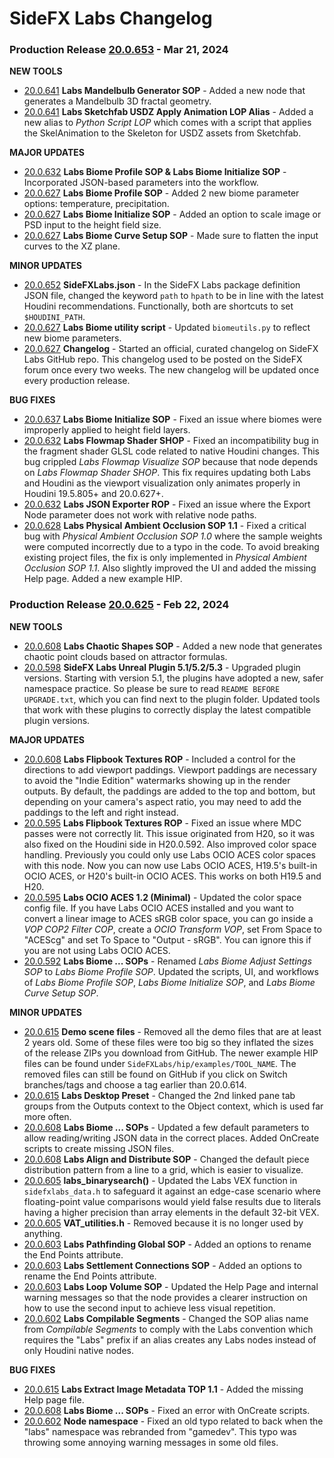 # SideFX Labs Changelog


### Production Release [20.0.653](https://github.com/sideeffects/SideFXLabs/releases/tag/20.0.653) - Mar 21, 2024

**NEW TOOLS**
- [20.0.641](https://github.com/sideeffects/SideFXLabs/releases/tag/20.0.641) **Labs Mandelbulb Generator SOP** - Added a new node that generates a Mandelbulb 3D fractal geometry.
- [20.0.641](https://github.com/sideeffects/SideFXLabs/releases/tag/20.0.641) **Labs Sketchfab USDZ Apply Animation LOP Alias** - Added a new alias to *Python Script LOP* which comes with a script that applies the SkelAnimation to the Skeleton for USDZ assets from Sketchfab.

**MAJOR UPDATES**
- [20.0.632](https://github.com/sideeffects/SideFXLabs/releases/tag/20.0.632) **Labs Biome Profile SOP & Labs Biome Initialize SOP** - Incorporated JSON-based parameters into the workflow.
- [20.0.627](https://github.com/sideeffects/SideFXLabs/releases/tag/20.0.627) **Labs Biome Profile SOP** - Added 2 new biome parameter options: temperature, precipitation.
- [20.0.627](https://github.com/sideeffects/SideFXLabs/releases/tag/20.0.627) **Labs Biome Initialize SOP** - Added an option to scale image or PSD input to the height field size.
- [20.0.627](https://github.com/sideeffects/SideFXLabs/releases/tag/20.0.627) **Labs Biome Curve Setup SOP** - Made sure to flatten the input curves to the XZ plane.

**MINOR UPDATES** 
- [20.0.652](https://github.com/sideeffects/SideFXLabs/releases/tag/20.0.652) **SideFXLabs.json** - In the SideFX Labs package definition JSON file, changed the keyword `path` to `hpath` to be in line with the latest Houdini recommendations. Functionally, both are shortcuts to set `$HOUDINI_PATH`.
- [20.0.627](https://github.com/sideeffects/SideFXLabs/releases/tag/20.0.627) **Labs Biome utility script** - Updated `biomeutils.py` to reflect new biome parameters.
- [20.0.627](https://github.com/sideeffects/SideFXLabs/releases/tag/20.0.627) **Changelog** - Started an official, curated changelog on SideFX Labs GitHub repo. This changelog used to be posted on the SideFX forum once every two weeks. The new changelog will be updated once every production release.

**BUG FIXES**
- [20.0.637](https://github.com/sideeffects/SideFXLabs/releases/tag/20.0.637) **Labs Biome Initialize SOP** - Fixed an issue where biomes were improperly applied to height field layers.
- [20.0.632](https://github.com/sideeffects/SideFXLabs/releases/tag/20.0.632) **Labs Flowmap Shader SHOP** - Fixed an incompatibility bug in the fragment shader GLSL code related to native Houdini changes. This bug crippled *Labs Flowmap Visualize SOP* because that node depends on *Labs Flowmap Shader SHOP*. This fix requires updating both Labs and Houdini as the viewport visualization only animates properly in Houdini 19.5.805+ and 20.0.627+.
- [20.0.632](https://github.com/sideeffects/SideFXLabs/releases/tag/20.0.632) **Labs JSON Exporter ROP** - Fixed an issue where the Export Node parameter does not work with relative node paths.
- [20.0.628](https://github.com/sideeffects/SideFXLabs/releases/tag/20.0.628) **Labs Physical Ambient Occlusion SOP 1.1** - Fixed a critical bug with *Physical Ambient Occlusion SOP 1.0* where the sample weights were computed incorrectly due to a typo in the code. To avoid breaking existing project files, the fix is only implemented in *Physical Ambient Occlusion SOP 1.1*. Also slightly improved the UI and added the missing Help page. Added a new example HIP.


### Production Release [20.0.625](https://github.com/sideeffects/SideFXLabs/releases/tag/20.0.625) - Feb 22, 2024

**NEW TOOLS**
- [20.0.608](https://github.com/sideeffects/SideFXLabs/releases/tag/20.0.608) **Labs Chaotic Shapes SOP** - Added a new node that generates chaotic point clouds based on attractor formulas.
- [20.0.598](https://github.com/sideeffects/SideFXLabs/releases/tag/20.0.598) **SideFX Labs Unreal Plugin 5.1/5.2/5.3** - Upgraded plugin versions. Starting with version 5.1, the plugins have adopted a new, safer namespace practice. So please be sure to read `README BEFORE UPGRADE.txt`, which you can find next to the plugin folder. Updated tools that work with these plugins to correctly display the latest compatible plugin versions.

**MAJOR UPDATES**   
- [20.0.608](https://github.com/sideeffects/SideFXLabs/releases/tag/20.0.608) **Labs Flipbook Textures ROP** - Included a control for the directions to add viewport paddings. Viewport paddings are necessary to avoid the "Indie Edition" watermarks showing up in the render outputs. By default, the paddings are added to the top and bottom, but depending on your camera's aspect ratio, you may need to add the paddings to the left and right instead.
- [20.0.595](https://github.com/sideeffects/SideFXLabs/releases/tag/20.0.595) **Labs Flipbook Textures ROP** - Fixed an issue where MDC passes were not correctly lit. This issue originated from H20, so it was also fixed on the Houdini side in H20.0.592. Also improved color space handling. Previously you could only use Labs OCIO ACES color spaces with this node. Now you can now use Labs OCIO ACES, H19.5's built-in OCIO ACES, or H20's built-in OCIO ACES. This works on both H19.5 and H20.
- [20.0.595](https://github.com/sideeffects/SideFXLabs/releases/tag/20.0.595) **Labs OCIO ACES 1.2 (Minimal)** - Updated the color space config file. If you have Labs OCIO ACES installed and you want to convert a linear image to ACES sRGB color space, you can go inside a *VOP COP2 Filter COP*, create a *OCIO Transform VOP*, set From Space to "ACEScg" and set To Space to "Output - sRGB". You can ignore this if you are not using Labs OCIO ACES.
- [20.0.592](https://github.com/sideeffects/SideFXLabs/releases/tag/20.0.592) **Labs Biome ... SOPs** - Renamed *Labs Biome Adjust Settings SOP* to *Labs Biome Profile SOP*. Updated the scripts, UI, and workflows of *Labs Biome Profile SOP*, *Labs Biome Initialize SOP*, and *Labs Biome Curve Setup SOP*.

**MINOR UPDATES**
- [20.0.615](https://github.com/sideeffects/SideFXLabs/releases/tag/20.0.615) **Demo scene files** - Removed all the demo files that are at least 2 years old. Some of these files were too big so they inflated the sizes of the release ZIPs you download from GitHub. The newer example HIP files can be found under `SideFXLabs/hip/examples/TOOL_NAME`. The removed files can still be found on GitHub if you click on Switch branches/tags and choose a tag earlier than 20.0.614.
- [20.0.615](https://github.com/sideeffects/SideFXLabs/releases/tag/20.0.615) **Labs Desktop Preset** - Changed the 2nd linked pane tab groups from the Outputs context to the Object context, which is used far more often.
- [20.0.608](https://github.com/sideeffects/SideFXLabs/releases/tag/20.0.608) **Labs Biome ... SOPs** - Updated a few default parameters to allow reading/writing JSON data in the correct places. Added OnCreate scripts to create missing JSON files.
- [20.0.608](https://github.com/sideeffects/SideFXLabs/releases/tag/20.0.608) **Labs Align and Distribute SOP** - Changed the default piece distribution pattern from a line to a grid, which is easier to visualize.
- [20.0.605](https://github.com/sideeffects/SideFXLabs/releases/tag/20.0.605) **labs_binarysearch()** - Updated the Labs VEX function in `sidefxlabs_data.h` to safeguard it against an edge-case scenario where floating-point value comparisons would yield false results due to literals having a higher precision than array elements in the default 32-bit VEX.
- [20.0.605](https://github.com/sideeffects/SideFXLabs/releases/tag/20.0.605) **VAT_utilities.h** - Removed because it is no longer used by anything.
- [20.0.603](https://github.com/sideeffects/SideFXLabs/releases/tag/20.0.603) **Labs Pathfinding Global SOP** - Added an options to rename the End Points attribute.
- [20.0.603](https://github.com/sideeffects/SideFXLabs/releases/tag/20.0.603) **Labs Settlement Connections SOP** - Added an options to rename the End Points attribute.
- [20.0.603](https://github.com/sideeffects/SideFXLabs/releases/tag/20.0.603) **Labs Loop Volume SOP** - Updated the Help Page and internal warning messages so that the node provides a clearer instruction on how to use the second input to achieve less visual repetition.
- [20.0.602](https://github.com/sideeffects/SideFXLabs/releases/tag/20.0.602) **Labs Compilable Segments** - Changed the SOP alias name from *Compilable Segments* to comply with the Labs convention which requires the "Labs" prefix if an alias creates any Labs nodes instead of only Houdini native nodes.

**BUG FIXES**
- [20.0.615](https://github.com/sideeffects/SideFXLabs/releases/tag/20.0.615) **Labs Extract Image Metadata TOP 1.1** - Added the missing Help page file.
- [20.0.608](https://github.com/sideeffects/SideFXLabs/releases/tag/20.0.608) **Labs Biome ... SOPs** - Fixed an error with OnCreate scripts.
- [20.0.602](https://github.com/sideeffects/SideFXLabs/releases/tag/20.0.602) **Node namespace** - Fixed an old typo related to back when the "labs" namespace was rebranded from "gamedev". This typo was throwing some annoying warning messages in some old files.

